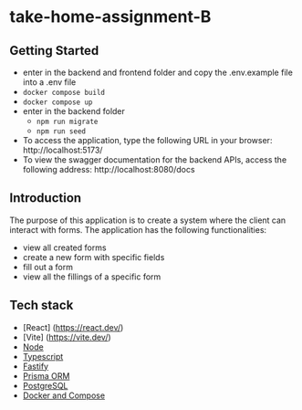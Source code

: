 # take-home-assignment-B

## Getting Started
- enter in the backend and frontend folder and copy the .env.example file into a .env file
- `docker compose build`
- `docker compose up`
- enter in the backend folder
  - `npm run migrate`
  - `npm run seed`
- To access the application, type the following URL in your browser: http://localhost:5173/
- To view the swagger documentation for the backend APIs, access the following address: http://localhost:8080/docs

## Introduction
The purpose of this application is to create a system where the client can interact with forms. The application has the following functionalities: 
- view all created forms
- create a new form with specific fields
- fill out a form
- view all the fillings of a specific form

## Tech stack
* [React] (https://react.dev/)
* [Vite] (https://vite.dev/)
* [Node](https://nodejs.org/en/)
* [Typescript](www.google.com)
* [Fastify](https://www.fastify.io/)
* [Prisma ORM](https://www.prisma.io/)
* [PostgreSQL](https://www.postgresql.org/)
* [Docker and Compose](https://www.docker.com/)
